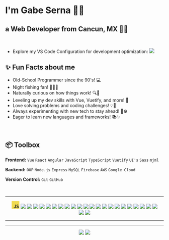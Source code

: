 # I'm Gabe Serna 👨‍💻
## a Web Developer from Cancun, MX 🌴🌊
<br>

<!-- - Check out my [Portfolio](https://gabserna.github.io/myportfolio) 💼 to find out more about my skills. -->

- Explore my VS Code Configuration for development optimization: <a href="https://github.com/gabserna/myVSCodeSettings" target="_blank" rel="noopener noreferrer">
    <img src="https://cdn.jsdelivr.net/gh/devicons/devicon/icons/vscode/vscode-original.svg" height="25" /></a>

<!-- - See more of me on <a href="https://linkedin.com/in/gabserna" target="_blank" rel="noopener noreferrer"><img align="center" src="https://upload.wikimedia.org/wikipedia/commons/thumb/8/81/LinkedIn_icon.svg/72px-LinkedIn_icon.svg.png" alt="gabserna" height="25" width="25" /></a> -->


## ✨ Fun Facts about me

- Old-School Programmer since the 90's! 💻
- Night fishing fan! 🎣🌴🌊
- Naturally curious on how things work!  🔍📖
- Leveling up my dev skills with Vue, Vuetify, and more! 🚀
- Love solving problems and coding challenges! 💡🧩
- Always experimenting with new tech to stay ahead! 🔧⚙️
- Eager to learn new languages and frameworks! 📚✨

<br>

## 📦 Toolbox

**Frontend:** `Vue` `React` `Angular` `JavaScript` `TypeScript` `Vuetify` `UI's` `Sass` `mjml`
 
**Backend:** `OOP` `Node.js` `Express` `MySQL` `Firebase` `AWS` `Google Cloud`

**Version Control:** `Git` `GitHub`

<!-- **Testing:** `Jasmine` `Cypress` `Postman` -->
<!-- **Containerization**: `Docker` `Kubernetes` -->
<br>

<hr>
<!-- <h3 align="center">Still learning to master coding with:</h3> -->
<div align="center" style="width: 50vw; margin: 0 auto; text-align: center;">
  <img src="https://raw.githubusercontent.com/devicons/devicon/master/icons/javascript/javascript-original.svg" height="25" />
 <img src="https://skillicons.dev/icons?i=ts" height="25" />
  <img src="https://cdn.jsdelivr.net/gh/devicons/devicon/icons/react/react-original.svg" height="25" />
  <img src="https://cdn.jsdelivr.net/gh/devicons/devicon/icons/angularjs/angularjs-original.svg" height="25" />
  <!-- <img src="https://cdn.jsdelivr.net/gh/devicons/devicon/icons/html5/html5-original.svg" height="25" /> -->
  <!-- <img src="https://cdn.jsdelivr.net/gh/devicons/devicon/icons/css3/css3-original.svg" height="25" /> -->
  <img src="https://cdn.jsdelivr.net/gh/devicons/devicon/icons/nodejs/nodejs-original.svg" height="25" />
  <img src="https://cdn.jsdelivr.net/gh/devicons/devicon/icons/docker/docker-original.svg" height="25" />
  <!-- <img src="https://cdn.jsdelivr.net/gh/devicons/devicon/icons/mongodb/mongodb-original.svg" height="25" /> -->
  <img src="https://cdn.jsdelivr.net/gh/devicons/devicon/icons/postgresql/postgresql-original.svg" height="25" />
  <img src="https://skillicons.dev/icons?i=aws" height="25" />
  <img src="https://www.vectorlogo.zone/logos/git-scm/git-scm-icon.svg" height="25" />
  <img src="https://skillicons.dev/icons?i=github" height="25" />
  <img src="https://cdn.jsdelivr.net/gh/devicons/devicon/icons/npm/npm-original-wordmark.svg" height="25" />
  <img src="https://cdn.jsdelivr.net/gh/devicons/devicon/icons/bootstrap/bootstrap-original.svg" height="25" />
  <img src="https://cdn.jsdelivr.net/gh/devicons/devicon/icons/vuejs/vuejs-original.svg" height="25" />
  <img src="https://cdn.jsdelivr.net/gh/devicons/devicon/icons/vuetify/vuetify-original.svg" height="25" />
  <img src="https://skillicons.dev/icons?i=postman" height="25" />
 <img src="https://skillicons.dev/icons?i=docker" height="25" />
  <!-- <img src="https://skillicons.dev/icons?i=vite" height="25" /> -->
  <img src="https://www.vectorlogo.zone/logos/jasmine/jasmine-icon.svg" height="25" />
  <img src="https://cdn.jsdelivr.net/gh/devicons/devicon/icons/tailwindcss/tailwindcss-original.svg" height="25" />
  <img src="https://cdn.jsdelivr.net/gh/devicons/devicon/icons/sass/sass-original.svg" height="25" />
 <img src="https://skillicons.dev/icons?i=figma" height="25" />
 <img src="https://skillicons.dev/icons?i=gcp" height="25" />
 <img src="https://skillicons.dev/icons?i=git" height="25" />
 <img src="https://skillicons.dev/icons?i=github" height="25" />
 <img src="https://skillicons.dev/icons?i=jquery" height="25" />
  <img src="https://cdn.jsdelivr.net/gh/devicons/devicon/icons/vscode/vscode-original.svg" height="25" />
</div>
<hr>

<hr>
    
<div align="center">
  <img  width="405em" src="https://github-readme-stats.vercel.app/api/top-langs?username=gabserna&show_icons=true&locale=en&layout=compact&theme=tokyonight&langs_count=8&border_radius=0&hide_border=true&card_width=300" />
  <img width="400em" src="https://github-readme-streak-stats.herokuapp.com/?user=gabserna&theme=tokyonight&show_icons=true&border_radius=0&hide_border=true&card_width=350"/>
</div>

<!-- <div align="center">
  <img src="https://profile-counter.glitch.me/gabserna/count.svg?"  />
</div> -->

<!-- ## 📫 Contact -->
<!-- [message me](https://gabserna.github.io/myportfolio/#contact) -->

<!-- ![This is an alt text.](https://www.villapalmarcancun.com/cms/resources/playa-marlin-in-cancun-beach-in-mexico.jpeg "This is a sample image.") -->

<!-- <img src="https://www.mexicodestinos.com/blog/wp-content/uploads/2023/09/destacada.jpg" 
     alt="This is an alt text." 
     title="This is a sample image." 
     width="300" /> -->

<!-- https://markdownlivepreview.com/ -->
